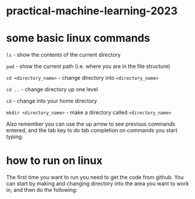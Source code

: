 # practical-machine-learning-2023


# some basic linux commands

`ls` - show the contents of the current directory

`pwd` - show the current path (i.e. where you are in the file structure)

`cd <directory_name>` - change directory into `<directory_name>`

`cd ..` - change directory up one level

`cd` - change into your home directory

`mkdir <directory_name>` - make a directory called `<directory_name>`

Also remember you can use the up arrow to see previous commands entered, and the tab key to do tab completion on commands you start typing.

# how to run on linux

The first time you want to run you need to get the code from github.  You can start by making and changing directory into the area you want to work in, and then do the following:
